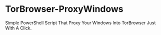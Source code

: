 # TorBrowser-ProxyWindows
Simple PowerShell Script That Proxy Your Windows Into TorBrowser Just With A Click. 
